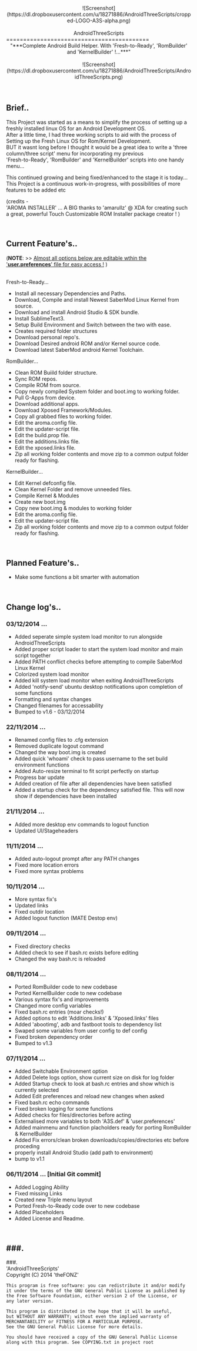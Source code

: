<center>![Screenshot](https://dl.dropboxusercontent.com/u/18271886/AndroidThreeScripts/cropped-LOGO-A3S-alpha.png)</center>
<br />  

<center>AndroidThreeScripts</center>
==========================================

<center>"***Complete Android Build Helper. With 'Fresh-to-Ready', 'RomBuilder' and 'KernelBuilder'  !...***"</center>

<br /> 
<center>
![Screenshot](https://dl.dropboxusercontent.com/u/18271886/AndroidThreeScripts/AndroidThreeScripts.png)
</center>

<br />
<br />

Brief..
------------

This Project was started as a means to simplify the process of setting up a freshly installed linux OS for an Android Development OS.  
After a little time, I had three working scripts to aid with the process of Setting up the Fresh Linux OS for Rom/Kernel Development.  
BUT it wasnt long before I thought it would be a great idea to write a 'three column/three script' menu for incorporating my previous  
'Fresh-to-Ready', 'RomBuilder' and 'KernelBuilder' scripts into one handy menu...

This continued growing and being fixed/enhanced to the stage it is today...
This Project is a continuous work-in-progress, with possibilities of more features to be added etc

(credits - <br />
'AROMA INSTALLER' ... A BIG thanks to 'amarullz' @ XDA for creating such a great, powerful Touch Customizable ROM Installer package creator ! )

<br />

Current Feature's..
------------
(**NOTE**: >> <u>Almost all options below are editable wthin the '**user.preferences**' file for easy access !</u> )
<br />
<br />

Fresh-to-Ready...

* Install all necessary Dependencies and Paths.
* Download, Compile and install Newest SaberMod Linux Kernel from source.
* Download and install Android Studio & SDK bundle.
* Install SublimeText3.
* Setup Build Environment and Switch between the two with ease.
* Creates required folder structures
* Download personal repo's.
* Download Desired android ROM and/or Kernel source code.
* Download latest SaberMod android Kernel Toolchain.

RomBuilder...

* Clean ROM Buiild folder structure.
* Sync ROM repos.
* Compile ROM from source.
* Copy newly compiled System folder and boot.img to working folder.
* Pull G-Apps from device.
* Download additional apps.
* Download Xposed Framework/Modules.
* Copy all grabbed files to working folder.
* Edit the aroma.config file.
* Edit the updater-script file.
* Edit the build.prop file.
* Edit the additions.links file.
* Edit the xposed.links file.
* Zip all working folder contents and move zip to a common output folder ready for flashing.

KernelBuilder...

* Edit Kernel defconfig file.
* Clean Kernel Folder and remove unneeded files.
* Compile Kernel & Modules
* Create new boot.img
* Copy new boot.img & modules to working folder
* Edit the aroma.config file.
* Edit the updater-script file.
* Zip all working folder contents and move zip to a common output folder ready for flashing.


<br />

Planned Feature's..
------------
* Make some functions a bit smarter with automation

<br />

Change log's..
------------
### 03/12/2014 ...

* Added seperate simple system load monitor to run alongside AndroidThreeScripts
* Added proper script loader to start the system load monitor and main script together
* Added PATH conflict checks before attempting to compile SaberMod Linux Kernel
* Colorized system load monitor
* Added kill system load monitor when exiting AndroidThreeScripts
* Added 'notify-send' ubuntu desktop notifications upon completion of some functions 
* Formatting and syntax changes
* Changed filenames for accessability
* Bumped to v1.6 - 03/12/2014

### 22/11/2014 ...

* Renamed config files to .cfg extension 
* Removed duplicate logout command
* Changed the way boot.img is created
* Added quick 'whoami' check to pass username to the set build environment functions
* Added Auto-resize terminal to fit script perfectly on startup
* Progress bar update
* Added creation of file after all dependencies have been satisfied
* Added a startup check for the dependency satisfied file. 
This will now show if dependencies have been installed

### 21/11/2014 ...

* Added more desktop env commands to logout function
* Updated UI/Stageheaders

### 11/11/2014 ...

* Added auto-logout prompt after any PATH changes
* Fixed more location errors
* Fixed more syntax problems


### 10/11/2014 ...

* More syntax fix's
* Updated links
* Fixed outdir location
* Added logout function (MATE Destop env)


### 09/11/2014 ...

* Fixed directory checks
* Added check to see if bash.rc exists before editing
* Changed the way bash.rc is reloaded


### 08/11/2014 ...

* Ported RomBuilder code to new codebase
* Ported KernelBuilder code to new codebase
* Various syntax fix's and improvements
* Changed more config variables
* Fixed bash.rc entries (moar checks!)
* Added options to edit 'Additions.links' & 'Xposed.links' files
* Added 'abootimg', adb and fastboot tools to dependency list
* Swaped some variables from user config to def config
* Fixed broken dependency order
* Bumped to v1.3


### 07/11/2014 ...

* Added Switchable Environment option
* Added Delete logs option, show current size on disk for log folder
* Added Startup check to look at bash.rc entries and show which is currently selected
* Added Edit preferences and reload new changes when asked
* Fixed bash.rc echo commands
* Fixed broken logging for some functions
* Added checks for files/directories before acting 
* Externalised more variables to both 'A3S.def' & 'user.preferences'
* Added mainmenu and function placholders ready for porting RomBuilder & KernelBuilder
* Added Fix errors/clean broken downloads/copies/directories etc before proceding
* properly install Android Studio (add path to environment) 
* bump to v1.1 
 

### 06/11/2014 ... [Initial Git commit]

* Added Logging Ability
* Fixed missing Links
* Created new Triple menu layout
* Ported Fresh-to-Ready code over to new codebase 
* Added Placeholders 
* Added License and Readme.  

<br />

###.
-------
###.
<br />
    'AndroidThreeScripts'  
    Copyright (C) 2014  'theFONZ'

    This program is free software: you can redistribute it and/or modify
    it under the terms of the GNU General Public License as published by
    the Free Software Foundation, either version 2 of the License, or
    any later version.

    This program is distributed in the hope that it will be useful,  
    but WITHOUT ANY WARRANTY; without even the implied warranty of  
    MERCHANTABILITY or FITNESS FOR A PARTICULAR PURPOSE.  
    See the GNU General Public License for more details.  

    You should have received a copy of the GNU General Public License
    along with this program. See COPYING.txt in project root 
